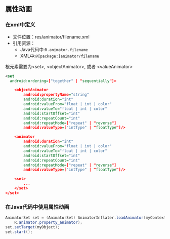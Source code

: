 ## 属性动画

### 在xml中定义
* 文件位置：res/animator/filename.xml
* 引用资源：
  * Java代码中:`R.animator.filename`
  * XML中:`@[package:]animator/filename`

根元素需要为\<set\>, \<objectAnimator\>, 或者 \<valueAnimator\>
``` xml
<set
  android:ordering=["together" | "sequentially"]>

    <objectAnimator
        android:propertyName="string"
        android:duration="int"
        android:valueFrom="float | int | color"
        android:valueTo="float | int | color"
        android:startOffset="int"
        android:repeatCount="int"
        android:repeatMode=["repeat" | "reverse"]
        android:valueType=["intType" | "floatType"]/>

    <animator
        android:duration="int"
        android:valueFrom="float | int | color"
        android:valueTo="float | int | color"
        android:startOffset="int"
        android:repeatCount="int"
        android:repeatMode=["repeat" | "reverse"]
        android:valueType=["intType" | "floatType"]/>

    <set>
        ...
    </set>
</set>
```

### 在Java代码中使用属性动画
``` java
AnimatorSet set = (AnimatorSet) AnimatorInflater.loadAnimator(myContext,
    R.animator.property_animator);
set.setTarget(myObject);
set.start();
```

